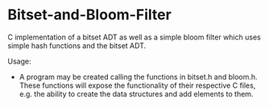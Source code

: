 # Bitset-and-Bloom-Filter
C implementation of a bitset ADT as well as a simple bloom filter which uses simple hash functions and the bitset ADT.

Usage:
- A program may be created calling the functions in bitset.h and bloom.h. These functions will expose the functionality of their respective C files, e.g. the ability to create the data structures and add elements to them.
